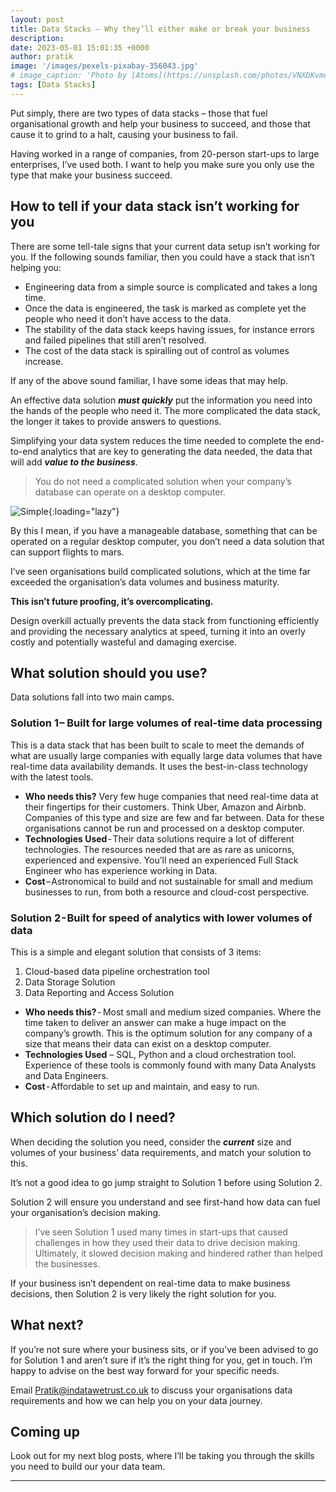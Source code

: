 ```yaml
---
layout: post
title: Data Stacks – Why they’ll either make or break your business
description: 
date: 2023-05-01 15:01:35 +0000
author: pratik
image: '/images/pexels-pixabay-356043.jpg'
# image_caption: 'Photo by [Atoms](https://unsplash.com/photos/VNXDKvmc8v4) on [Unsplash](https://unsplash.com/)'
tags: [Data Stacks]
---
```


Put simply, there are two types of data stacks – those that fuel organisational growth and help your business to succeed, and those that cause it to grind to a halt, causing your business to fail. 

Having worked in a range of companies, from 20-person start-ups to large enterprises, I’ve used both. I want to help you make sure you only use the type that make your business succeed.  


## How to tell if your data stack isn’t working for you

There are some tell-tale signs that your current data setup isn’t working for you. If the following sounds familiar, then you could have a stack that isn’t helping you:

* Engineering data from a simple source is complicated and takes a long time. 
* Once the data is engineered, the task is marked as complete yet the people who need it don’t have access to the data.
* The stability of the data stack keeps having issues, for instance errors and failed pipelines that still aren’t resolved.
* The cost of the data stack is spiralling out of control as volumes increase.


If any of the above sound familiar, I have some ideas that may help. 

An effective data solution ***must quickly*** put the information you need into the hands of the people who need it. The more complicated the data stack, the longer it takes to provide answers to questions. 

Simplifying your data system reduces the time needed to complete the end-to-end analytics that are key to generating the data needed, the data that will add ***value to the business***.


> You do not need a complicated solution when your company’s database can operate on a desktop computer. 

![Simple]({{site.baseurl}}/images/success-2081168.jpg){:loading="lazy"}

<!-- Trust me, you do not want your huge cost to be used to provide resources a great learning opportunity and not much value to your organisation! -->

By this I mean, if you have a manageable database, something that can be operated on a regular desktop computer, you don’t need a data solution that can support flights to mars.  

I’ve seen organisations build complicated solutions, which at the time far exceeded the organisation’s data volumes and business maturity. 

**This isn’t future proofing, it’s overcomplicating.**

Design overkill actually prevents the data stack from functioning efficiently and providing the necessary analytics at speed, turning it into an overly costly and potentially wasteful and damaging exercise.

## What solution should you use?

Data solutions fall into two main camps. 
### Solution 1 – Built for large volumes of real-time data processing

This is a data stack that has been built to scale to meet the demands of what are usually large companies with equally large data volumes that have real-time data availability demands. It uses the best-in-class technology with the latest tools.

* **Who needs this?** Very few huge companies that need real-time data at their fingertips for their customers. Think Uber, Amazon and Airbnb. Companies of this type and size are few and far between. Data for these organisations cannot be run and processed on a desktop computer. 
* **Technologies Used** - Their data solutions require a lot of different technologies. The resources needed that are as rare as unicorns, experienced and expensive. You’ll need an experienced Full Stack Engineer who has experience working in Data.
* **Cost** – Astronomical to build and not sustainable for small and medium businesses to run, from both a resource and cloud-cost perspective.

### Solution 2 - Built for speed of analytics with lower volumes of data

This is a simple and elegant solution that consists of 3 items:

1. Cloud-based data pipeline orchestration tool
2. Data Storage Solution
3. Data Reporting and Access Solution

* **Who needs this?** -  Most small and medium sized companies. Where the time taken to deliver an answer can make a huge impact on the company’s growth. This is the optimum solution for any company of a size that means their data can exist on a desktop computer. 
* **Technologies Used** – SQL, Python and a cloud orchestration tool. Experience of these tools is commonly found with many Data Analysts and Data Engineers.
* **Cost** - Affordable to set up and maintain, and easy to run. 

## Which solution do I need?

When deciding the solution you need, consider the ***current*** size and volumes of your business’ data requirements, and match your solution to this. 

It’s not a good idea to go jump straight to Solution 1 before using Solution 2.

Solution 2 will ensure you understand and see first-hand how data can fuel your organisation’s decision making.


> I’ve seen Solution 1 used many times in start-ups that caused challenges in how they used their data to drive decision making. 
Ultimately, it slowed decision making and hindered rather than helped the businesses. 


If your business isn’t dependent on real-time data to make business decisions, then Solution 2 is very likely the right solution for you.


## What next?

If you’re not sure where your business sits, or if you’ve been advised to go for Solution 1 and aren’t sure if it’s the right thing for you, get in touch. I’m happy to advise on the best way forward for your specific needs. 

Email <a href = "mailto: Pratik@indatawetrust.co.uk">Pratik@indatawetrust.co.uk </a> to discuss your organisations data requirements and how we can help you on your data journey.

## Coming up

Look out for my next blog posts, where I’ll be taking you through the skills you need to build our your data team.

***

<!-- Calendly badge widget begin -->
<link href="https://assets.calendly.com/assets/external/widget.css" rel="stylesheet">
<script src="https://assets.calendly.com/assets/external/widget.js" type="text/javascript" async></script>
<script type="text/javascript">window.onload = function() { Calendly.initBadgeWidget({ url: 'https://calendly.com/pratik-idwt/30min', text: 'Arrange a call', color: '#0069ff', textColor: '#ffffff', branding: true }); }</script>
<!-- Calendly badge widget end -->
